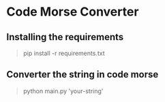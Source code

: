 # Code Morse Converter

## Installing the requirements
> pip install -r requirements.txt
 
## Converter the string in code morse
> python main.py 'your-string'